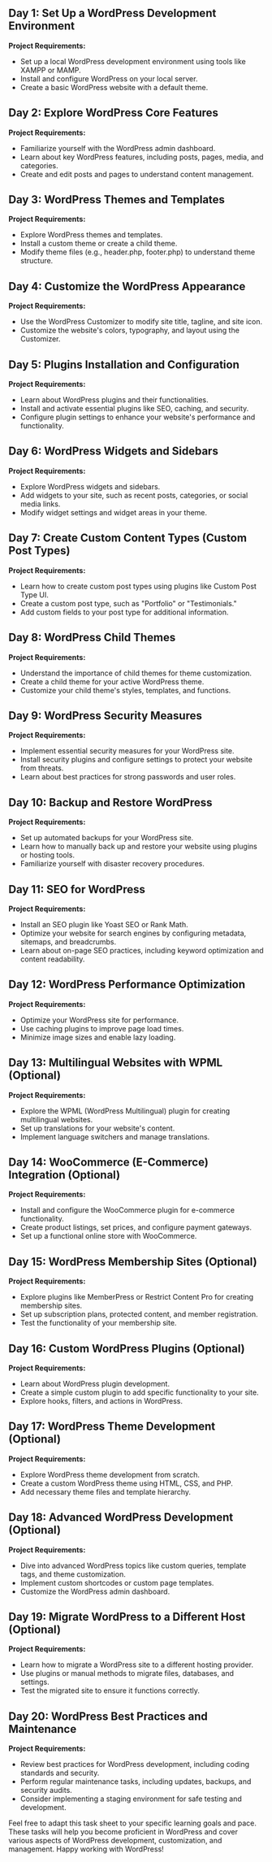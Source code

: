 
## Day 1: Set Up a WordPress Development Environment

**Project Requirements:**
- Set up a local WordPress development environment using tools like XAMPP or MAMP.
- Install and configure WordPress on your local server.
- Create a basic WordPress website with a default theme.

## Day 2: Explore WordPress Core Features

**Project Requirements:**
- Familiarize yourself with the WordPress admin dashboard.
- Learn about key WordPress features, including posts, pages, media, and categories.
- Create and edit posts and pages to understand content management.

## Day 3: WordPress Themes and Templates

**Project Requirements:**
- Explore WordPress themes and templates.
- Install a custom theme or create a child theme.
- Modify theme files (e.g., header.php, footer.php) to understand theme structure.

## Day 4: Customize the WordPress Appearance

**Project Requirements:**
- Use the WordPress Customizer to modify site title, tagline, and site icon.
- Customize the website's colors, typography, and layout using the Customizer.

## Day 5: Plugins Installation and Configuration

**Project Requirements:**
- Learn about WordPress plugins and their functionalities.
- Install and activate essential plugins like SEO, caching, and security.
- Configure plugin settings to enhance your website's performance and functionality.

## Day 6: WordPress Widgets and Sidebars

**Project Requirements:**
- Explore WordPress widgets and sidebars.
- Add widgets to your site, such as recent posts, categories, or social media links.
- Modify widget settings and widget areas in your theme.

## Day 7: Create Custom Content Types (Custom Post Types)

**Project Requirements:**
- Learn how to create custom post types using plugins like Custom Post Type UI.
- Create a custom post type, such as "Portfolio" or "Testimonials."
- Add custom fields to your post type for additional information.

## Day 8: WordPress Child Themes

**Project Requirements:**
- Understand the importance of child themes for theme customization.
- Create a child theme for your active WordPress theme.
- Customize your child theme's styles, templates, and functions.

## Day 9: WordPress Security Measures

**Project Requirements:**
- Implement essential security measures for your WordPress site.
- Install security plugins and configure settings to protect your website from threats.
- Learn about best practices for strong passwords and user roles.

## Day 10: Backup and Restore WordPress

**Project Requirements:**
- Set up automated backups for your WordPress site.
- Learn how to manually back up and restore your website using plugins or hosting tools.
- Familiarize yourself with disaster recovery procedures.

## Day 11: SEO for WordPress

**Project Requirements:**
- Install an SEO plugin like Yoast SEO or Rank Math.
- Optimize your website for search engines by configuring metadata, sitemaps, and breadcrumbs.
- Learn about on-page SEO practices, including keyword optimization and content readability.

## Day 12: WordPress Performance Optimization

**Project Requirements:**
- Optimize your WordPress site for performance.
- Use caching plugins to improve page load times.
- Minimize image sizes and enable lazy loading.

## Day 13: Multilingual Websites with WPML (Optional)

**Project Requirements:**
- Explore the WPML (WordPress Multilingual) plugin for creating multilingual websites.
- Set up translations for your website's content.
- Implement language switchers and manage translations.

## Day 14: WooCommerce (E-Commerce) Integration (Optional)

**Project Requirements:**
- Install and configure the WooCommerce plugin for e-commerce functionality.
- Create product listings, set prices, and configure payment gateways.
- Set up a functional online store with WooCommerce.

## Day 15: WordPress Membership Sites (Optional)

**Project Requirements:**
- Explore plugins like MemberPress or Restrict Content Pro for creating membership sites.
- Set up subscription plans, protected content, and member registration.
- Test the functionality of your membership site.

## Day 16: Custom WordPress Plugins (Optional)

**Project Requirements:**
- Learn about WordPress plugin development.
- Create a simple custom plugin to add specific functionality to your site.
- Explore hooks, filters, and actions in WordPress.

## Day 17: WordPress Theme Development (Optional)

**Project Requirements:**
- Explore WordPress theme development from scratch.
- Create a custom WordPress theme using HTML, CSS, and PHP.
- Add necessary theme files and template hierarchy.

## Day 18: Advanced WordPress Development (Optional)

**Project Requirements:**
- Dive into advanced WordPress topics like custom queries, template tags, and theme customization.
- Implement custom shortcodes or custom page templates.
- Customize the WordPress admin dashboard.

## Day 19: Migrate WordPress to a Different Host (Optional)

**Project Requirements:**
- Learn how to migrate a WordPress site to a different hosting provider.
- Use plugins or manual methods to migrate files, databases, and settings.
- Test the migrated site to ensure it functions correctly.

## Day 20: WordPress Best Practices and Maintenance

**Project Requirements:**
- Review best practices for WordPress development, including coding standards and security.
- Perform regular maintenance tasks, including updates, backups, and security audits.
- Consider implementing a staging environment for safe testing and development.

Feel free to adapt this task sheet to your specific learning goals and pace. These tasks will help you become proficient in WordPress and cover various aspects of WordPress development, customization, and management. Happy working with WordPress!
